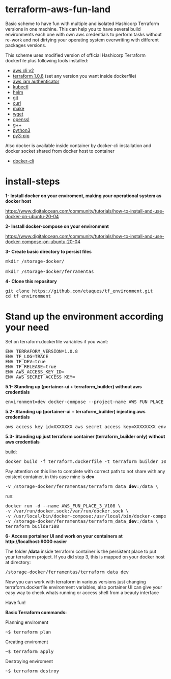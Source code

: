 # terraform-aws-fun-land

Basic scheme to have fun with multiple and isolated Hashicorp Terraform versions in one machine. 
This can help you to have several build environments each one with own aws credentials to perform tasks without re-work and not dirtying your operating system overwriting with different packages versions.

This scheme uses modified version of official Hashicorp Terraform dockerfile plus following tools installed:

- [aws cli v2](https://docs.aws.amazon.com/cli/latest/userguide/getting-started-install.html)
- [terraform 1.0.8](https://releases.hashicorp.com/terraform/) (set any version you want inside dockerfile)
- [aws iam authenticator](https://docs.aws.amazon.com/eks/latest/userguide/install-aws-iam-authenticator.html)
- [kubectl](https://kubernetes.io/docs/tasks/tools/install-kubectl-linux/)
- [helm](https://helm.sh/docs/intro/install/)
- [git](#)
- [curl](#)
- [make](#)
- [wget](#)
- [openssl](#)
- [g++](#)
- [python3](#)
- [py3-pip](#)

Also docker is available inside container by docker-cli installation and docker socket shared from docker host to container

- [docker-cli](https://docs.docker.com/engine/install/) 

# install-steps

<b>1- Install docker on your enviroment, making your operational system as docker host</b>

https://www.digitalocean.com/community/tutorials/how-to-install-and-use-docker-on-ubuntu-20-04

<b>2- Install docker-compose on your environment</b>

https://www.digitalocean.com/community/tutorials/how-to-install-and-use-docker-compose-on-ubuntu-20-04

<b>3- Create basic directory to persist files</b>

<pre>mkdir /storage-docker/

mkdir /storage-docker/ferramentas</pre>

<b>4- Clone this repository</b>

<pre>git clone https://github.com/etaques/tf_environment.git
cd tf_environment</pre>

# Stand up the environment according your need

Set on terraform.dockerfile variables if you want:
<pre>
ENV TERRAFORM_VERSION=1.0.8
ENV TF_LOG=TRACE
ENV TF_DEV=true
ENV TF_RELEASE=true
ENV AWS_ACCESS_KEY_ID=
ENV AWS_SECRET_ACCESS_KEY=
</pre>

<b>5.1- Standing up (portainer-ui + terraform_builder) without aws credentials</b>

<pre>environment=dev docker-compose --project-name AWS_FUN_PLACE_1_V108 up -d --build</pre>

<b>5.2- Standing up (portainer-ui + terraform_builder) injecting aws credentials</b>

<pre>aws_access_key_id=XXXXXXX aws_secret_access_key=XXXXXXXX environment=dev docker-compose --project-name AWS_FUN_PLACE_2_V108 up -d --build</pre>

<b>5.3- Standing up just terraform container (terraform_builder only) without aws credentials</b>

build:
<pre>docker build -f terraform.dockerfile -t terraform_builder_108 .</pre>

Pay attention on this line to complete with correct path to not share with any existent container, in this case mine is <b>dev</b>
<pre>-v /storage-docker/ferramentas/terraform_data_<b>dev</b>:/data \</pre>

run:
<pre>docker run -d --name AWS_FUN_PLACE_3_V108 \
-v /var/run/docker.sock:/var/run/docker.sock \
-v /usr/local/bin/docker-compose:/usr/local/bin/docker-compose \
-v /storage-docker/ferramentas/terraform_data_<b>dev</b>:/data \
terraform_builder108</pre>

<b>6- Access portainer UI and work on your containers at http://localhost:9000 easier</b>

The folder <b>/data</b> inside terraform container is the persistent place to put your terraform project. If you did step 3, this is mapped on your docker host at directory:

<pre>/storage-docker/ferramentas/terraform_data_dev</pre>

Now you can work with terraform in various versions just changing terraform.dockerfile environment variables, 
also portainer UI can give your easy way to check whats running or access shell from a beauty interface

Have fun!

<b>Basic Terraform commands:</b>

Planning enviroment

<pre>~$ terraform plan</pre>

Creating enviroment

<pre>~$ terraform apply</pre>

Destroying enviroment

<pre>~$ terraform destroy</pre>
